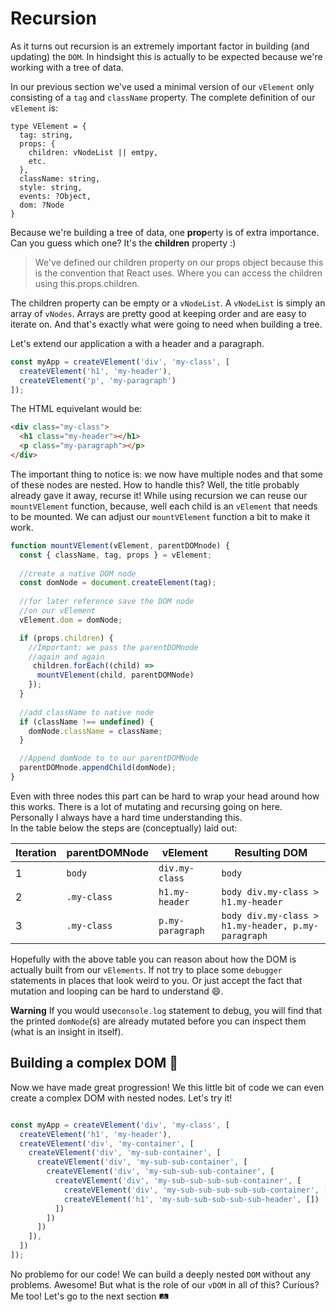 # Recursion

As it turns out recursion is an extremely important factor in building (and updating) the `DOM`. In hindsight this is actually to be expected because we're working with a tree of data. 
 
In our previous section we've used a minimal version of our `vElement` only consisting of a `tag` and `className` property. The complete definition of our `vElement` is:

```
type VElement = {
  tag: string,
  props: {
    children: vNodeList || emtpy,
    etc.
  },
  className: string,
  style: string,
  events: ?Object,
  dom: ?Node
}
```

Because we're building a tree of data, one **prop**erty is of extra importance. Can you guess which one? It's the **children** property :)

> We've defined our children property on our props object because this is the convention that React uses. Where you can access the children using this.props.children. 

The children property can be empty or a `vNodeList`. A `vNodeList` is simply an array of `vNodes`. Arrays are pretty good at keeping order and are easy to iterate on. And that's exactly what were going to need when building a tree. 

Let's extend our application a with a header and a paragraph. 

```javascript
const myApp = createVElement('div', 'my-class', [
  createVElement('h1', 'my-header'),
  createVElement('p', 'my-paragraph')
]);

```

The HTML equivelant would be:

```html
<div class="my-class">
  <h1 class="my-header"></h1>
  <p class="my-paragraph"></p>
</div>
```
The important thing to notice is: we now have multiple nodes and that some of these nodes are nested. How to handle this?
Well, the title probably already gave it away, recurse it!
While using recursion we can reuse our `mountVElement` function, because, well each child is an `vElement` that needs to be mounted. 
We can adjust our `mountVElement` function a bit to make it work.  

```javascript
function mountVElement(vElement, parentDOMnode) {
  const { className, tag, props } = vElement;
  
  //create a native DOM node
  const domNode = document.createElement(tag);
  
  //for later reference save the DOM node
  //on our vElement
  vElement.dom = domNode;

  if (props.children) {
    //Important: we pass the parentDOMnode 
    //again and again
     children.forEach((child) => 
      mountVElement(child, parentDOMNode)
    });
  }
  
  //add className to native node
  if (className !== undefined) {
    domNode.className = className;
  }

  //Append domNode to to our parentDOMNode
  parentDOMnode.appendChild(domNode);
}

```

Even with three nodes this part can be hard to wrap your head around how this works. 
There is a lot of mutating and recursing going on here. Personally I always have a hard
time understanding this.  
 In the table below the steps are (conceptually) laid out:

| Iteration | parentDOMNode | vElement | Resulting DOM |
| --- | --- | --- | --- |
| 1 | `body` | `div.my-class` | `body` |
| 2 | `.my-class` | `h1.my-header` | `body div.my-class > h1.my-header` |
| 3 | `.my-class` | `p.my-paragraph` | `body div.my-class > h1.my-header, p.my-paragraph` |



Hopefully with the above table you can reason about how the DOM is actually built from our `vElements`. 
If not try to place some `debugger` statements in places that look weird to you. 
Or just accept the fact that mutation and looping can be hard to understand :smile:. 

**Warning** If you would use`console.log` statement to debug, you will find that the printed `domNode`(s) 
are already mutated before you can inspect them (what is an insight in itself). 



## Building a complex DOM 🏯
Now we have made great progression! We this little bit of code we can even create a complex DOM with nested nodes. 
Let's try it!

```javascript

const myApp = createVElement('div', 'my-class', [
  createVElement('h1', 'my-header'),
  createVElement('div', 'my-container', [
    createVElement('div', 'my-sub-container', [
      createVElement('div', 'my-sub-sub-container', [
        createVElement('div', 'my-sub-sub-sub-container', [
          createVElement('div', 'my-sub-sub-sub-sub-container', [
            createVElement('div', 'my-sub-sub-sub-sub-sub-container', []),
            createVElement('h1', 'my-sub-sub-sub-sub-sub-header', [])
          ])
        ])
      ])
    ]),
  ])
]);

```

No problemo for our code! We can build a deeply nested `DOM` without any problems. Awesome! 
But  what is the role of our `vDOM` in all of this? Curious? Me too! Let's go to the next section 🛤



